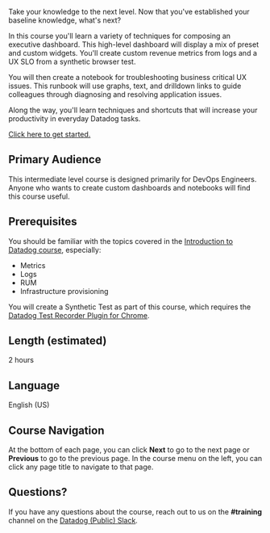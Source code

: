 Take your knowledge to the next level. Now that you've established your baseline knowledge, what's next?

In this course you'll learn a variety of techniques for composing an executive dashboard. This high-level dashboard will display a mix of preset and custom widgets. You'll create custom revenue metrics from logs and a UX SLO from a synthetic browser test.

You will then create a notebook for troubleshooting business critical UX issues. This runbook will use graphs, text, and drilldown links to guide colleagues through diagnosing and resolving application issues.

Along the way, you'll learn techniques and shortcuts that will increase your productivity in everyday Datadog tasks.

[Click here to get started.](https://learn.datadoghq.com/mod/lti/view.php?id=453)

Primary Audience
---
This intermediate level course is designed primarily for DevOps Engineers. Anyone who wants to create custom dashboards and notebooks will find this course useful.

Prerequisites
---
You should be familiar with the topics covered in the [Introduction to Datadog course](https://datadog-staging.yourtotara.com/course/view.php?id=7), especially:

  - Metrics
  - Logs
  - RUM
  - Infrastructure provisioning

You will create a Synthetic Test as part of this course, which requires the [Datadog Test Recorder Plugin for Chrome](https://chrome.google.com/webstore/detail/datadog-test-recorder/kkbncfpddhdmkfmalecgnphegacgejoa?hl=en).

Length (estimated)
---
2 hours

Language
---
English (US)

Course Navigation
---
At the bottom of each page, you can click **Next** to go to the next page or **Previous** to go to the previous page. In the course menu on the left, you can click any page title to navigate to that page. 

Questions?
---
If you have any questions about the course, reach out to us on the **#training** channel on the [Datadog (Public) Slack](https://chat.datadoghq.com/).

